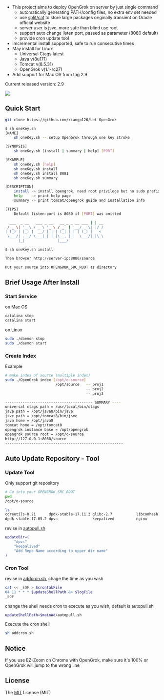 - This project aims to deploy OpenGrok on server by just single command
    - automatically generating PATH/config files, no extra env set needed
    - use [split/cat](https://github.com/xiangp126/split-and-cat) to store large packages originally transient on Oracle official website
    - server user is jsvc, more safe than blind use root
    - support auto change listen port, passed as parameter (8080 default)
    - provide cron update tool
- Imcremental install supported, safe to run consecutive times
- May install for Linux
    - Universal Ctags latest
    - Java      v(8u171)
    - Tomcat    v(8.5.31)
    - OpenGrok  v(1.1-rc27)
- Add support for Mac OS from tag 2.9

Current released version: 2.9

![](./gif/guide.gif)

## Quick Start
```bash
git clone https://github.com/xiangp126/Let-OpenGrok
```
```bash
$ sh oneKey.sh
[NAME]
    sh oneKey.sh -- setup OpenGrok through one key stroke

[SYNOPSIS]
    sh oneKey.sh [install | summary | help] [PORT]

[EXAMPLE]
    sh oneKey.sh [help]
    sh oneKey.sh install
    sh oneKey.sh install 8081
    sh oneKey.sh summary

[DESCRIPTION]
    install -> install opengrok, need root privilege but no sudo prefix
    help    -> print help page
    summary -> print tomcat/opengrok guide and installation info

[TIPS]
    Default listen-port is 8080 if [PORT] was omitted

  ___  _ __   ___ _ __   __ _ _ __ ___ | | __
 / _ \| '_ \ / _ \ '_ \ / _` | '__/ _ \| |/ /
| (_) | |_) |  __/ | | | (_| | | | (_) |   <
 \___/| .__/ \___|_| |_|\__, |_|  \___/|_|\_\
      |_|               |___/
```
```bash
$ sh oneKey.sh install

Then browser http://server-ip:8080/source

Put your source into OPENGROK_SRC_ROOT as directory
```

## Brief Usage After Install
### Start Service
on Mac OS
```bash
catalina stop
catalina start
```
on Linux
```bash
sudo ./daemon stop
sudo ./daemon start
```

### Create Index
Example
```bash
# make index of source (multiple index)
sudo ./OpenGrok index [/opt/o-source]
                       /opt/source   -- proj1
                                     -- proj2
                                     -- proj3

---------------------------------------- SUMMARY ----
universal ctags path = /usr/local/bin/ctags
java path = /opt/java8/bin/java
jsvc path = /opt/tomcat8/bin/jsvc
java home = /opt/java8
tomcat home = /opt/tomcat8
opengrok instance base = /opt/opengrok
opengrok source root = /opt/o-source
http://127.0.0.1:8080/source
------------------------------------------------------
```

## Auto Update Repository - Tool
### Update Tool
Only support git repository

```bash
# Go into your OPENGROK_SRC_ROOT
pwd
/opt/o-source

ls
coreutils-8.21      dpdk-stable-17.11.2 glibc-2.7           libconhash
dpdk-stable-17.05.2 dpvs                keepalived          nginx
```
revise in [autopull.sh](./autopull.sh)
```bash
updateDir=(
    "dpvs"
    "keepalived"
    "Add Repo Name according to upper dir name"
)
```

### Cron Tool
revise in [addcron.sh](./addcron.sh), chage the time as you wish
```bash
cat << _EOF > $crontabFile
04 11 * * * $updateShellPath &> $logFile
_EOF
```

change the shell needs cron to execute as you wish, default is autopull.sh
```bash
updateShellPath=$mainWd/autopull.sh
```

Execute the cron shell
```bash
sh addcron.sh
```

## Notice
If you use EZ-Zoom on Chrome with OpenGrok, make sure it's 100% or OpenGrok will jump to the wrong line

## License
The [MIT](./LICENSE.txt) License (MIT)
